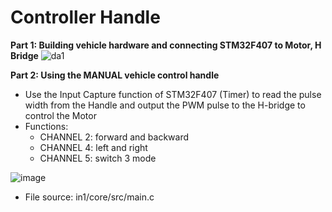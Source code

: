 # Controller Handle

**Part 1: Building vehicle hardware and connecting STM32F407 to Motor, H Bridge**
![da1](https://github.com/tanphanzero/project2/assets/85573204/833cc78d-0281-4ba0-9676-fb88219e6a0a)

**Part 2: Using the MANUAL vehicle control handle**

- Use the Input Capture function of STM32F407 (Timer) to read the pulse width from the Handle and output the PWM pulse to the H-bridge to control the Motor
- Functions:
  * CHANNEL 2: forward and backward
  * CHANNEL 4: left and right
  * CHANNEL 5: switch 3 mode

![image](https://github.com/tanphanzero/project2/assets/85573204/2b451071-9688-4a6b-9a7f-f8c52dbdaec3)

- File source: in1/core/src/main.c



